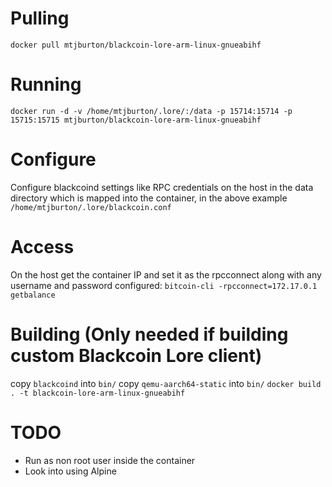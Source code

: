 # Pulling
`docker pull mtjburton/blackcoin-lore-arm-linux-gnueabihf`

# Running
`docker run -d -v /home/mtjburton/.lore/:/data -p 15714:15714 -p 15715:15715 mtjburton/blackcoin-lore-arm-linux-gnueabihf`

# Configure
Configure blackcoind settings like RPC credentials on the host in the data directory which is mapped into the container, in the above example `/home/mtjburton/.lore/blackcoin.conf`

# Access
On the host get the container IP and set it as the rpcconnect along with any username and password configured:
`bitcoin-cli -rpcconnect=172.17.0.1 getbalance`

# Building (Only needed if building custom Blackcoin Lore client)
copy `blackcoind` into `bin/`
copy `qemu-aarch64-static` into `bin/`
`docker build . -t blackcoin-lore-arm-linux-gnueabihf`

# TODO
- Run as non root user inside the container
- Look into using Alpine
